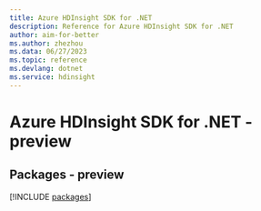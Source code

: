 ```yaml
---
title: Azure HDInsight SDK for .NET
description: Reference for Azure HDInsight SDK for .NET
author: aim-for-better
ms.author: zhezhou
ms.data: 06/27/2023
ms.topic: reference
ms.devlang: dotnet
ms.service: hdinsight
---
```

# Azure HDInsight SDK for .NET - preview
## Packages - preview
[!INCLUDE [packages](hdinsight-index.md)]